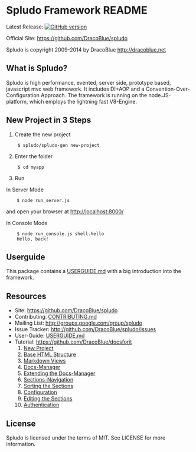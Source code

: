 Spludo Framework README
=======================

Latest Release: [![GitHub version](https://badge.fury.io/gh/DracoBlue%2Fspludo.png)](https://github.com/DracoBlue/spludo/releases)

Official Site: <https://github.com/DracoBlue/spludo>

Spludo is copyright 2009-2014 by DracoBlue <http://dracoblue.net>

What is Spludo?
----------------
Spludo is high performance, evented, server side, prototype based, javascript
mvc web framework. It includes DI+AOP and a Convention-Over-Configuration
Approach.
The framework is running on the node.JS-platform, which employs the lightning
fast V8-Engine.

New Project in 3 Steps
----------------------

1. Create the new project

        $ spludo/spludo-gen new-project

2. Enter the folder

        $ cd myapp

3. Run

 In Server Mode

        $ node run_server.js

  and open your browser at <http://localhost:8000/>

 In Console Mode

        $ node run_console.js shell.hello
        Hello, back!

Userguide
---------

This package contains a [USERGUIDE.md](USERGUIDE.md) with a big introduction into the framework.

Resources
----------

* Site: <https://github.com/DracoBlue/spludo>
* Contributing: [CONTRIBUTING.md](CONTRIBUTING.md)
* Mailing List: <http://groups.google.com/group/spludo>
* Issue Tracker: <http://github.com/DracoBlue/spludo/issues>
* User-Guide: [USERGUIDE.md](USERGUIDE.md)
* Tutorial: <https://github.com/DracoBlue/docsforit>
    1. [New Project](https://github.com/DracoBlue/docsforit/blob/master/etc/sections/new-project.md)
    2. [Base HTML Structure](https://github.com/DracoBlue/docsforit/blob/master/etc/sections/base-html-structure.md)
    3. [Markdown Views](https://github.com/DracoBlue/docsforit/blob/master/etc/sections/markdown-views.md)
    4. [Docs-Manager](https://github.com/DracoBlue/docsforit/blob/master/etc/sections/docs-manager.md)
    5. [Extending the Docs-Manager](https://github.com/DracoBlue/docsforit/blob/master/etc/sections/extending-the-docs-manager.md)
    6. [Sections-Navigation](https://github.com/DracoBlue/docsforit/blob/master/etc/sections/sections-navigation.md)
    7. [Sorting the Sections](https://github.com/DracoBlue/docsforit/blob/master/etc/sections/sorting-the-sections.md)
    8. [Configuration](https://github.com/DracoBlue/docsforit/blob/master/etc/sections/configuration.md)
    9. [Editing the Sections](https://github.com/DracoBlue/docsforit/blob/master/etc/sections/editing-the-sections.md)
    10. [Authentication](https://github.com/DracoBlue/docsforit/blob/master/etc/sections/authentication.md)

License
--------

Spludo is licensed under the terms of MIT. See LICENSE for more information.
